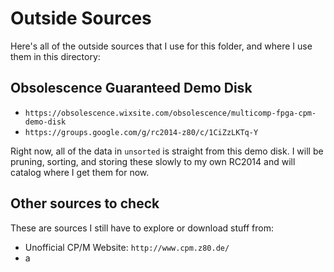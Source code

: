# Outside Sources

Here's all of the outside sources that I use for this folder, and
where I use them in this directory:

## Obsolescence Guaranteed Demo Disk

- `https://obsolescence.wixsite.com/obsolescence/multicomp-fpga-cpm-demo-disk`
- `https://groups.google.com/g/rc2014-z80/c/1CiZzLKTq-Y`

Right now, all of the data in `unsorted` is straight from this demo disk.
I will be pruning, sorting, and storing these slowly to my own RC2014 and will
catalog where I get them for now.

## Other sources to check

These are sources I still have to explore or download stuff from:

- Unofficial CP/M Website: `http://www.cpm.z80.de/`
- a
